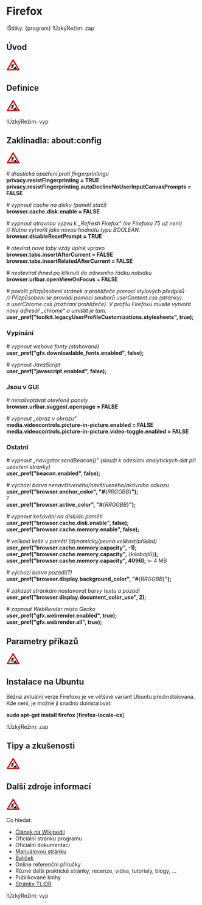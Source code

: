 <!--

Linux Kniha kouzel, kapitola Firefox
Copyright (c) 2019, 2020 Singularis <singularis@volny.cz>

Toto dílo je dílem svobodné kultury; můžete ho šířit a modifikovat pod
podmínkami licence Creative Commons Attribution-ShareAlike 4.0 International
vydané neziskovou organizací Creative Commons. Text licence je přiložený
k tomuto projektu nebo ho můžete najít na webové adrese:

https://creativecommons.org/licenses/by-sa/4.0/

-->
<!--

http://kb.mozillazine.org/About:config_entries
https://github.com/pyllyukko/user.js/blob/master/user.js


Oficiální reference: https://developer.mozilla.org/en-US/docs/Mozilla/Preferences/Preference_reference (ale značně neúplná)
about protocol:
https://developer.mozilla.org/en-US/docs/Mozilla/Firefox/The_about_protocol

Poznámky:
- Od verze 80 volba privacy.resistFingerprinting blokuje použití rozšířených písem instalovaných v systému. Proto se některé znaky nezobrazují správně.
- user.js > přímo do adresáře profilu. Profil je obvykle .mozilla/firefox/*.default-release

-->

# Firefox

!Štítky: {program}
!ÚzkýRežim: zap

## Úvod
<!--
- Vymezte, co je předmětem této kapitoly.
- Obecně popište základní principy, na kterých fungují používané nástroje.
- Uveďte, co kapitola nepokrývá, ačkoliv by to čtenář mohl očekávat.
-->
![ve výstavbě](../obrazky/ve-vystavbe.png)

## Definice
<!--
- Uveďte výčet specifických pojmů pro použití v této kapitole a tyto pojmy definujte co nejprecizněji.
-->
![ve výstavbě](../obrazky/ve-vystavbe.png)

!ÚzkýRežim: vyp

## Zaklínadla: about:config
![ve výstavbě](../obrazky/ve-vystavbe.png)

*# drastická opatření proti fingerprintingu*<br>
**privacy.resistFingerprinting = TRUE**<br>
**privacy.resistFingerprinting.autoDeclineNoUserInputCanvasPrompts = FALSE**

*# vypnout cache na disku (paměť stačí)*<br>
**browser.cache.disk.enable = FALSE**

*# vypnout otravnou výzvu k „Refresh Firefox“ (ve Firefoxu 75 už není)*<br>
*// Nutno vytvořit jako novou hodnotu typu BOOLEAN.*<br>
**browser.disableResetPrompt = TRUE**

*# otevírat nové taby vždy úplně vpravo*<br>
**browser.tabs.insertAfterCurrent = FALSE**<br>
**browser.tabs.insertRelatedAfterCurrent = FALSE**

*# neotevírat ihned po kliknutí do adresního řádku nabídku*<br>
**browser.urlbar.openViewOnFocus = FALSE**
<!--
(od Firefoxu 75, možná 76)
-->

*# povolit přizpůsobení stránek a prohlížeče pomocí stylových předpisů*<br>
*// Přizpůsobení se provádí pomocí souborů userContent.css (stránky) a userChrome.css (rozhraní prohlížeče). V profilu Firefoxu musíte vytvořit nový adresář „chrome“ a umístit je tam.*<br>
**user\_pref("toolkit.legacyUserProfileCustomizations.stylesheets", true);**

### Vypínání
*# vypnout webové fonty (stahované)*<br>
**user\_pref("gfx.downloadable\_fonts.enabled", false);**

*# vypnout JavaScript*<br>
**user\_pref("javascript.enabled", false);**

### Jsou v GUI
*# nenašeptávat otevřené panely*<br>
**browser.urlbar.suggest.openpage = FALSE**

*# vypnout „obraz v obrazu“*<br>
**media.videocontrols.picture-in-picture.enabled = FALSE**<br>
**media.videocontrols.picture-in-picture.video-toggle.enabled = FALSE**

### Ostatní

*# vypnout „navigator.sendBeacon()“ (slouží k odeslání analytických dat při uzavření stránky)*<br>
**user\_pref("beacon.enabled", false);**
<!--
TODO: [ ] TEST
-->

*# výchozí barva nenavštíveného/navštíveného/aktivního odkazu*<br>
**user\_pref("browser.anchor\_color", "#**{*RRGGBB*}**");**<br>
?<br>
**user\_pref("browser.active\_color", "#**{*RRGGBB*}**");**

*# vypnout kešování na disk/do paměti*<br>
**user\_pref("browser.cache.disk.enable", false);**<br>
**user\_pref("browser.cache.memory.enable", false);**

*# velikost keše v paměti (dynamicky/pevná velikost/příklad)*<br>
**user\_pref("browser.cache.memory.capacity", -1);**<br>
**user\_pref("browser.cache.memory.capacity",** {*kilobajtů*}**);**<br>
**user\_pref("browser.cache.memory.capacity", 4096);** ⊨ 4 MB


*# výchozí barva pozadí(?)*<br>
**user\_pref("browser.display.background\_color", "#**{*RRGGBB*}**");**

*# zakázat stránkám nastavovat barvy textu a pozadí*<br>
**user\_pref("browser.display.document\_color\_use", 2);**

*# zapnout WebRender místo Gecko*<br>
**user\_pref("gfx.webrender.enabled", true);**<br>
**user\_pref("gfx.webrender.all", true);**

## Parametry příkazů
![ve výstavbě](../obrazky/ve-vystavbe.png)


## Instalace na Ubuntu

Běžná aktuální verze Firefoxu je ve většině variant Ubuntu předinstalovaná. Kde není, je možné ji snadno doinstalovat:

**sudo apt-get install firefox** [**firefox-locale-cs**]

<!--
[ ] Prozkoumat transplantaci Firefoxu ESR z Debianu.

sudo add-apt-repository ppa:mozillateam/ppa && sudo apt-get update && sudo apt-get install firefox-esr firefox-esr-locale-cs

-->

!ÚzkýRežim: zap

## Tipy a zkušenosti
<!--
- Do odrážek uveďte konkrétní zkušenosti, které jste při práci s nástrojem získali; zejména případy, kdy vás chování programu překvapilo nebo očekáváte, že by mohlo překvapit začátečníky.
- Popište typické chyby nových uživatelů a jak se jim vyhnout.
- Buďte co nejstručnější; neodbíhejte k popisování čehokoliv vedlejšího, co je dost možné, že už čtenář zná.
-->
![ve výstavbě](../obrazky/ve-vystavbe.png)

## Další zdroje informací
<!--
- Uveďte, které informační zdroje jsou pro začátečníka nejlepší k získání rychlé a obsáhlé nápovědy. Typicky jsou to manuálové stránky, vestavěná nápověda programu nebo webové zdroje. Můžete uvést i přímé odkazy.
- V seznamu uveďte další webové zdroje, knihy apod.
- Pokud je vestavěná dokumentace programů (typicky v adresáři /usr/share/doc) užitečná, zmiňte ji také.
- Poznámka: Protože se tato sekce tiskne v úzkém režimu, zaklínadla smíte uvádět pouze bez titulku a bez poznámek pod čarou!
-->
![ve výstavbě](../obrazky/ve-vystavbe.png)

Co hledat:

* [Článek na Wikipedii](https://cs.wikipedia.org/wiki/Hlavn%C3%AD_strana)
* Oficiální stránku programu
* Oficiální dokumentaci
* [Manuálovou stránku](http://manpages.ubuntu.com/)
* [Balíček](https://packages.ubuntu.com/)
* Online referenční příručky
* Různé další praktické stránky, recenze, videa, tutorialy, blogy, ...
* Publikované knihy
* [Stránky TL;DR](https://github.com/tldr-pages/tldr/tree/master/pages/common)

!ÚzkýRežim: vyp

